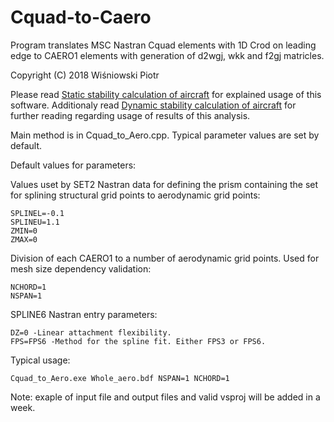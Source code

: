 # Cquad-to-Caero
Program translates MSC Nastran Cquad elements with 1D Crod on leading edge to CAERO1 elements with generation of d2wgj, wkk and f2gj matricles. 

Copyright (C) 2018 Wiśniowski Piotr

Please read [Static stability calculation of aircraft](./Documents/StaticStabilityCalculationOfAircraft.pdf) for explained usage of this software.
Additionaly read [Dynamic stability calculation of aircraft](./Documents/DynamicStabilityAnalysisOfAirplane.pdf) for further reading regarding usage of results of this analysis.

Main method is in Cquad_to_Aero.cpp. Typical parameter values are set by default.

Default values for parameters:

Values uset by SET2 Nastran data for defining the prism containing the set for splining structural grid points to aerodynamic grid points:

    SPLINEL=-0.1
    SPLINEU=1.1
    ZMIN=0
    ZMAX=0

Division of each CAERO1 to a number of aerodynamic grid points. Used for mesh size dependency validation:

    NCHORD=1
    NSPAN=1

SPLINE6 Nastran entry parameters:

    DZ=0 -Linear attachment flexibility.
    FPS=FPS6 -Method for the spline fit. Either FPS3 or FPS6.

Typical usage:

    Cquad_to_Aero.exe Whole_aero.bdf NSPAN=1 NCHORD=1

Note: exaple of input file and output files and valid vsproj will be added in a week. 
